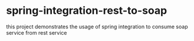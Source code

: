 # spring-integration-rest-to-soap
this project demonstrates the usage of spring integration to consume soap service from rest service
